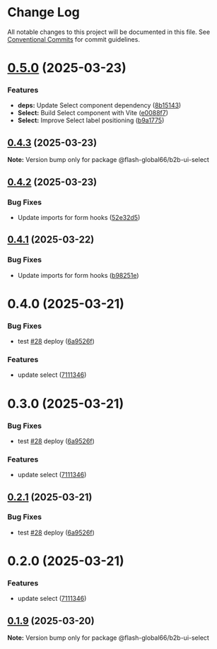 # Change Log

All notable changes to this project will be documented in this file.
See [Conventional Commits](https://conventionalcommits.org) for commit guidelines.

# [0.5.0](https://github.com/Flash-Global66/b2b-ui-framework/compare/@flash-global66/b2b-ui-select@0.4.3...@flash-global66/b2b-ui-select@0.5.0) (2025-03-23)


### Features

* **deps:** Update Select component dependency ([8b15143](https://github.com/Flash-Global66/b2b-ui-framework/commit/8b1514378ba77ece1f684ed6a1251a0652afa952))
* **Select:** Build Select component with Vite ([e0088f7](https://github.com/Flash-Global66/b2b-ui-framework/commit/e0088f77b6ab183142dc104b23374ebb97d50bb5))
* **Select:** Improve Select label positioning ([b9a1775](https://github.com/Flash-Global66/b2b-ui-framework/commit/b9a17751c2f71c43949a9e50c5ca52fe2ae45745))





## [0.4.3](https://github.com/Flash-Global66/b2b-ui-framework/compare/@flash-global66/b2b-ui-select@0.4.2...@flash-global66/b2b-ui-select@0.4.3) (2025-03-23)

**Note:** Version bump only for package @flash-global66/b2b-ui-select





## [0.4.2](https://github.com/Flash-Global66/b2b-ui-framework/compare/@flash-global66/b2b-ui-select@0.4.1...@flash-global66/b2b-ui-select@0.4.2) (2025-03-23)


### Bug Fixes

* Update imports for form hooks ([52e32d5](https://github.com/Flash-Global66/b2b-ui-framework/commit/52e32d5b408f066ad4ac3a3d0cd3b7dd610bcdd5))





## [0.4.1](https://github.com/Flash-Global66/b2b-ui-framework/compare/@flash-global66/b2b-ui-select@0.4.0...@flash-global66/b2b-ui-select@0.4.1) (2025-03-22)


### Bug Fixes

* Update imports for form hooks ([b98251e](https://github.com/Flash-Global66/b2b-ui-framework/commit/b98251e29930f1edb23229fd68659419272d3f09))





# 0.4.0 (2025-03-21)


### Bug Fixes

* test [#28](https://github.com/Flash-Global66/b2b-ui-framework/issues/28) deploy ([6a9526f](https://github.com/Flash-Global66/b2b-ui-framework/commit/6a9526f986d683e05284d289c3022e35e1c7a590))


### Features

* update select ([7111346](https://github.com/Flash-Global66/b2b-ui-framework/commit/7111346cf3110f232ab020659d9f3b1f1ded5171))





# 0.3.0 (2025-03-21)


### Bug Fixes

* test [#28](https://github.com/Flash-Global66/b2b-ui-framework/issues/28) deploy ([6a9526f](https://github.com/Flash-Global66/b2b-ui-framework/commit/6a9526f986d683e05284d289c3022e35e1c7a590))


### Features

* update select ([7111346](https://github.com/Flash-Global66/b2b-ui-framework/commit/7111346cf3110f232ab020659d9f3b1f1ded5171))





## [0.2.1](https://github.com/Flash-Global66/b2b-ui-framework/compare/@flash-global66/b2b-ui-select@0.2.0...@flash-global66/b2b-ui-select@0.2.1) (2025-03-21)


### Bug Fixes

* test [#28](https://github.com/Flash-Global66/b2b-ui-framework/issues/28) deploy ([6a9526f](https://github.com/Flash-Global66/b2b-ui-framework/commit/6a9526f986d683e05284d289c3022e35e1c7a590))





# 0.2.0 (2025-03-21)


### Features

* update select ([7111346](https://github.com/Flash-Global66/b2b-ui-framework/commit/7111346cf3110f232ab020659d9f3b1f1ded5171))





## [0.1.9](https://github.com/Flash-Global66/b2b-ui-framework/compare/@flash-global66/b2b-ui-select@0.1.8...@flash-global66/b2b-ui-select@0.1.9) (2025-03-20)

**Note:** Version bump only for package @flash-global66/b2b-ui-select
